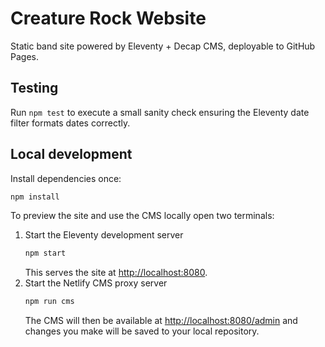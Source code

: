 # Creature Rock Website


Static band site powered by Eleventy + Decap CMS, deployable to GitHub Pages.

## Testing

Run `npm test` to execute a small sanity check ensuring the Eleventy date filter
formats dates correctly.


## Local development

Install dependencies once:

```bash
npm install
```

To preview the site and use the CMS locally open two terminals:

1. Start the Eleventy development server
   ```bash
   npm start
   ```
   This serves the site at [http://localhost:8080](http://localhost:8080).
2. Start the Netlify CMS proxy server
   ```bash
   npm run cms
   ```
   The CMS will then be available at [http://localhost:8080/admin](http://localhost:8080/admin) and changes you make will be saved to your local repository.
